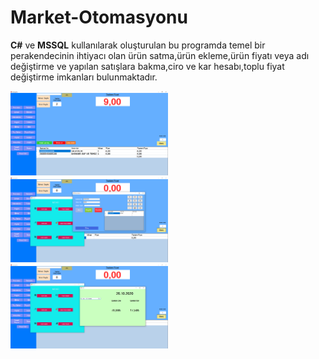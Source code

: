 # Market-Otomasyonu



**C#** ve **MSSQL** kullanılarak oluşturulan bu programda temel bir perakendecinin ihtiyacı olan ürün satma,ürün ekleme,ürün fiyatı veya adı değiştirme ve yapılan satışlara bakma,ciro ve kar hesabı,toplu fiyat değiştirme imkanları bulunmaktadır.

<img src=1.png width=50%>
<img src=2.png width=50%>
<img src=3.png width=50%>
